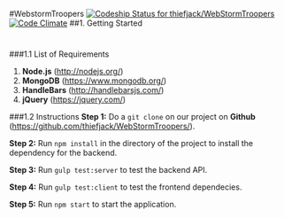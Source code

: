 #WebstormTroopers
[ ![Codeship Status for thiefjack/WebStormTroopers](https://codeship.com/projects/e58e08b0-ce3e-0133-961f-32b8bfabf829/status?branch=master)](https://codeship.com/projects/140852) [![Code Climate](https://codeclimate.com/repos/56eb35d946674e0085001b9d/badges/d34d37138e740796e3ef/gpa.svg)](https://codeclimate.com/repos/56eb35d946674e0085001b9d/feed)
##1. Getting Started
#
###1.1 List of Requirements
1. **Node.js** (http://nodejs.org/)
2. **MongoDB** (https://www.mongodb.org/)
3. **HandleBars** (http://handlebarsjs.com/)
4. **jQuery** (https://jquery.com/)

###1.2 Instructions
**Step 1:** Do a `git clone` on our project on **Github** (https://github.com/thiefjack/WebStormTroopers/).

**Step 2:** Run `npm install` in the directory of the project to install the dependency for the backend.

**Step 3:** Run `gulp test:server` to test the backend API.

**Step 4:** Run `gulp test:client` to test the frontend dependecies.

**Step 5:** Run `npm start` to start the application.
